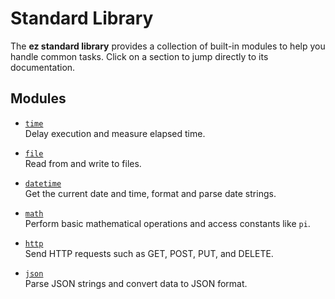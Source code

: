 # Standard Library

The **ez standard library** provides a collection of built-in modules to help you handle common tasks. Click on a section to jump directly to its documentation.

## Modules

-   [`time`](standard-library/time.md)  
    Delay execution and measure elapsed time.

-   [`file`](standard-library/file.md)  
    Read from and write to files.

-   [`datetime`](standard-library/datetime.md)  
    Get the current date and time, format and parse date strings.

-   [`math`](standard-library/math.md)  
    Perform basic mathematical operations and access constants like `pi`.

-   [`http`](standard-library/http.md)  
    Send HTTP requests such as GET, POST, PUT, and DELETE.

-   [`json`](standard-library/json.md)  
    Parse JSON strings and convert data to JSON format.
